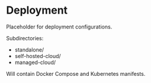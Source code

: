 # Deployment

Placeholder for deployment configurations.

Subdirectories:

- standalone/
- self-hosted-cloud/
- managed-cloud/


Will contain Docker Compose and Kubernetes manifests.
